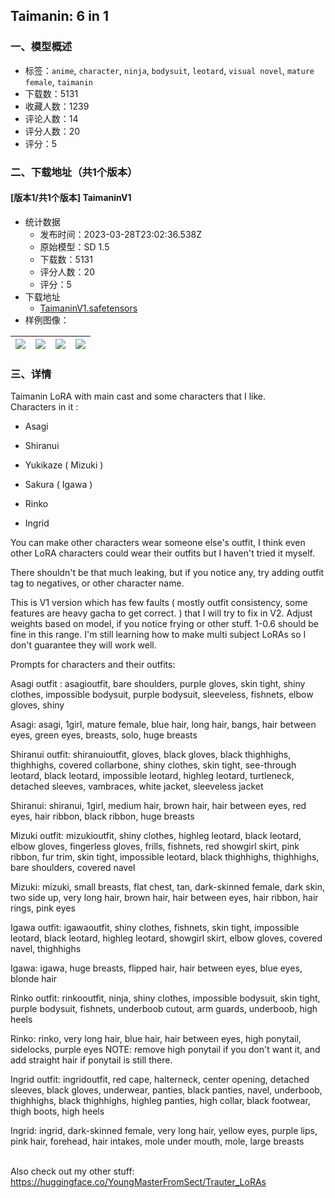 ## Taimanin: 6 in 1
### 一、模型概述

- 标签：`anime`, `character`, `ninja`, `bodysuit`, `leotard`, `visual novel`, `mature female`, `taimanin`
- 下载数：5131
- 收藏人数：1239
- 评论人数：14
- 评分人数：20
- 评分：5

### 二、下载地址（共1个版本）

#### [版本1/共1个版本] TaimaninV1

- 统计数据
  - 发布时间：2023-03-28T23:02:36.538Z
  - 原始模型：SD 1.5
  - 下载数：5131
  - 评分人数：20
  - 评分：5
- 下载地址
  - [TaimaninV1.safetensors](https://civitai.com/api/download/models/29932)
- 样例图像：

| <img src="https://image.civitai.com/xG1nkqKTMzGDvpLrqFT7WA/41759963-2b25-4eb0-ad45-9da8908cf200/width=450/339466.jpeg" /> | <img src="https://image.civitai.com/xG1nkqKTMzGDvpLrqFT7WA/a1998d81-5ae3-4e6f-57f4-1970c2625a00/width=450/339479.jpeg" /> | <img src="https://image.civitai.com/xG1nkqKTMzGDvpLrqFT7WA/0de36378-191b-4b5b-e3bd-cf2196af7f00/width=450/339478.jpeg" /> | <img src="https://image.civitai.com/xG1nkqKTMzGDvpLrqFT7WA/903388ea-4f17-4d6f-c3eb-cb3b6c3ae100/width=450/339477.jpeg" /> |
| ---- | ---- | ---- | ---- |


### 三、详情
<p>Taimanin LoRA with main cast and some characters that I like. <br />Characters in it :</p><ul><li><p>Asagi</p></li><li><p>Shiranui</p></li><li><p>Yukikaze ( Mizuki )</p></li><li><p>Sakura ( Igawa )</p></li><li><p>Rinko</p></li><li><p>Ingrid</p></li></ul><p>You can make other characters wear someone else's outfit, I think even other LoRA characters could wear their outfits but I haven't tried it myself.</p><p>There shouldn't be that much leaking, but if you notice any, try adding outfit tag to negatives, or other character name.</p><p>This is V1 version which has few faults ( mostly outfit consistency, some features are heavy gacha to get correct. ) that I will try to fix in V2. Adjust weights based on model, if you notice frying or other stuff. 1-0.6 should be fine in this range. I'm still learning how to make multi subject LoRAs so I don't guarantee they will work well.</p><p>Prompts for characters and their outfits:</p><p>Asagi outfit : asagioutfit, bare shoulders, purple gloves, skin tight, shiny clothes, impossible bodysuit, purple bodysuit, sleeveless, fishnets, elbow gloves, shiny</p><p>Asagi: asagi, 1girl, mature female, blue hair, long hair, bangs, hair between eyes, green eyes, breasts, solo, huge breasts</p><p>Shiranui outfit: shiranuioutfit, gloves, black gloves, black thighhighs, thighhighs, covered collarbone, shiny clothes, skin tight, see-through leotard, black leotard, impossible leotard, highleg leotard, turtleneck, detached sleeves, vambraces, white jacket, sleeveless jacket</p><p>Shiranui: shiranui, 1girl, medium hair, brown hair, hair between eyes, red eyes, hair ribbon, black ribbon, huge breasts</p><p>Mizuki outfit: mizukioutfit, shiny clothes, highleg leotard, black leotard, elbow gloves, fingerless gloves, frills, fishnets, red showgirl skirt, pink ribbon, fur trim, skin tight, impossible leotard, black thighhighs, thighhighs, bare shoulders, covered navel</p><p>Mizuki: mizuki, small breasts, flat chest, tan, dark-skinned female, dark skin, two side up, very long hair, brown hair, hair between eyes, hair ribbon, hair rings, pink eyes</p><p>Igawa outfit: igawaoutfit, shiny clothes, fishnets, skin tight, impossible leotard, black leotard, highleg leotard, showgirl skirt, elbow gloves, covered navel, thighhighs</p><p>Igawa: igawa, huge breasts, flipped hair, hair between eyes, blue eyes, blonde hair</p><p>Rinko outfit: rinkooutfit, ninja, shiny clothes, impossible bodysuit, skin tight, purple bodysuit, fishnets, underboob cutout, arm guards, underboob, high heels</p><p>Rinko: rinko, very long hair, blue hair, hair between eyes, high ponytail, sidelocks, purple eyes NOTE: remove high ponytail if you don't want it, and add straight hair if ponytail is still there.</p><p>Ingrid outfit: ingridoutfit, red cape, halterneck, center opening, detached sleeves, black gloves, underwear, panties, black panties, navel, underboob, thighhighs, black thighhighs, highleg panties, high collar, black footwear, thigh boots, high heels</p><p>Ingrid: ingrid, dark-skinned female, very long hair, yellow eyes, purple lips, pink hair, forehead, hair intakes, mole under mouth, mole, large breasts</p><p><br />Also check out my other stuff: <a target="_blank" rel="ugc" href="https://huggingface.co/YoungMasterFromSect/Trauter_LoRAs">https://huggingface.co/YoungMasterFromSect/Trauter_LoRAs</a></p>